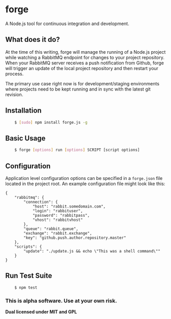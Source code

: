 # forge

A Node.js tool for continuous integration and development.

## What does it do?

At the time of this writing, forge will manage the running of a Node.js project while watching a RabbitMQ endpoint for changes to your project repository. When your RabbitMQ server receives a push notification from Github, forge will trigger an update of the local project repository and then restart your process.

The primary use case right now is for development/staging environments where projects need to be kept running and in sync with the latest git revision.

## Installation

```bash
    $ [sudo] npm install forge.js -g
```

## Basic Usage

```bash
    $ forge [options] run [options] SCRIPT [script options]
```

## Configuration

Application level configuration options can be specified in a `forge.json` file located in the project root. An example configuration file might look like this:

```
{
    "rabbitmq": {
        "connection": {
            "host": "rabbit.somedomain.com",
            "login": "rabbituser",
            "password": "rabbitpass",
            "vhost": "rabbitvhost"
        },
        "queue": "rabbit.queue",
        "exchange": "rabbit.exchange",
        "key": "github.push.author.repository.master"
    },
    "scripts": {
        "update": "./update.js && echo \"This was a shell command\""
    }
}
```

## Run Test Suite

```bash
    $ npm test
```

### This is alpha software. Use at your own risk.

**Dual licensed under MIT and GPL**